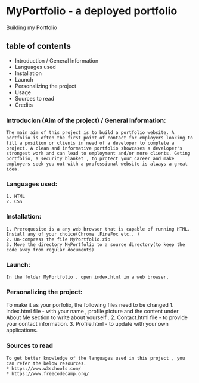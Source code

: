 # MyPortfolio  - a deployed portfolio
Building my Portfolio
## table of contents
  * Introduction / General Information
  * Languages used
  * Installation
  * Launch
  * Personalizing the project
  * Usage
  * Sources to read
  * Credits

  ### Introducion (Aim of the project) / General Information:
    The main aim of this project is to build a portfolio website. A portfolio is often the first point of contact for employers looking to fill a position or clients in need of a developer to complete a project. A clean and informative portfolio showcases a developer's strongest work and can lead to employment and/or more clients. Geting portfolio, a security blanket , to protect your career and make employers seek you out with a professional website is always a great idea.

  ### Languages used: 
    1. HTML
    2. CSS

  ### Installation:
    1. Prerequesite is a any web browser that is capable of running HTML. Install any of your choice(Chrome ,FireFox etc.. )
    2. Un-compress the file MyPortfolio.zip 
    3. Move the directory MyPortfolio to a source directory(to keep the code away from regular documents)

  ### Launch:
    In the folder MyPortfolio , open index.html in a web browser.

  ### Personalizing the project:
   To make it as your porfolio, the following files need to be changed
    1. index.html file - with your name , profile picture and the content under About Me section to write about yourself .
    2. Contact.html file -  to provide your contact information.
    3. Profile.html - to update with your own applications.

   ### Sources to read

    To get better knowledge of the languages used in this project , you can refer the below resources.
    * https://www.w3schools.com/
    * https://www.freecodecamp.org/
    
 









